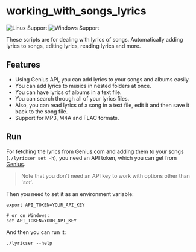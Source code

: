 
# working_with_songs_lyrics
![Linux Support](https://img.shields.io/badge/Linux-Support-brightgreen.svg)
![Windows Support](https://img.shields.io/badge/Windows-Support-brightgreen.svg)


These scripts are for dealing with lyrics of songs. Automatically adding lyrics to songs, editing lyrics, reading lyrics and more.


## Features
- Using Genius API, you can add lyrics to your songs and albums easily.
- You can add lyrics to musics in nested folders at once.
- You can have lyrics of albums in a text file.
- You can search through all of your lyrics files.
- Also, you can read lyrics of a song in a text file, edit it and then save it back to the song file.
- Support for MP3, M4A and FLAC formats.


## Run
For fetching the lyrics from Genius.com and adding them to your songs (`./lyricser set -h`),
you need an API token, which you can get from [Genius](https://genius.com/api-clients).

> Note that you don't need an API key to work with options other than '_set_'.

Then you need to set it as an environment variable:
```
export API_TOKEN=YOUR_API_KEY

# or on Windows:
set API_TOKEN=YOUR_API_KEY
```
And then you can run it:
```
./lyricser --help
```
